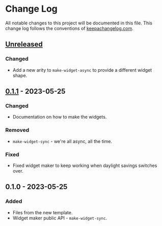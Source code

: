 # Change Log
All notable changes to this project will be documented in this file. This change log follows the conventions of [keepachangelog.com](http://keepachangelog.com/).

## [Unreleased]
### Changed
- Add a new arity to `make-widget-async` to provide a different widget shape.

## [0.1.1] - 2023-05-25
### Changed
- Documentation on how to make the widgets.

### Removed
- `make-widget-sync` - we're all async, all the time.

### Fixed
- Fixed widget maker to keep working when daylight savings switches over.

## 0.1.0 - 2023-05-25
### Added
- Files from the new template.
- Widget maker public API - `make-widget-sync`.

[Unreleased]: https://sourcehost.site/your-name/cmdb/compare/0.1.1...HEAD
[0.1.1]: https://sourcehost.site/your-name/cmdb/compare/0.1.0...0.1.1
